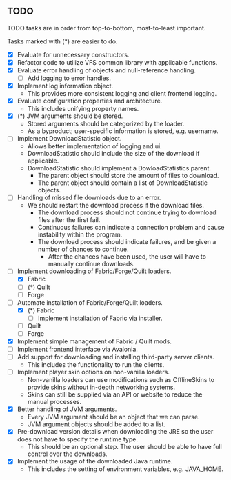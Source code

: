 ## TODO
TODO tasks are in order from top-to-bottom, most-to-least important.

Tasks marked with (*) are easier to do.

- [x] Evaluate for unnecessary constructors.
- [x] Refactor code to utilize VFS common library with applicable functions.
- [x] Evaluate error handling of objects and null-reference handling.
    - [ ] Add logging to error handles.
- [x] Implement log information object.
    - This provides more consistent logging and client frontend logging.
- [x] Evaluate configuration properties and architecture.
    - This includes unifying property names.
- [x] (*) JVM arguments should be stored.
    - Stored arguments should be categorized by the loader.
    - As a byproduct; user-specific information is stored, e.g. username.
- [ ] Implement DownloadStatistic object.
    - Allows better implementation of logging and ui.
    - DownloadStatistic should include the size of the download if applicable.
    - DownloadStatistic should implement a DowloadStatistics parent.
        - The parent object should store the amount of files to download.
        - The parent object should contain a list of DownloadStatistic objects.
- [ ] Handling of missed file downloads due to an error.
    - We should restart the download process if the download files.
        - The download process should not continue trying to download files after the first fail.
        - Continuous failures can indicate a connection problem and cause instability within the program.
        - The download process should indicate failures, and be given a number of chances to continue.
            - After the chances have been used, the user will have to manually continue downloads.
- [ ] Implement downloading of Fabric/Forge/Quilt loaders.
    - [x] Fabric
    - [ ] (*) Quilt
    - [ ] Forge
- [ ] Automate installation of Fabric/Forge/Quilt loaders.
    - [x] (*) Fabric
        - [ ] Implement installation of Fabric via installer.
    - [ ] Quilt
    - [ ] Forge
- [x] Implement simple management of Fabric / Quilt mods.
- [ ] Implement frontend interface via Avalonia.
- [ ] Add support for downloading and installing third-party server clients.
    - This includes the functionality to run the clients.
- [ ] Implement player skin options on non-vanilla loaders.
    - Non-vanilla loaders can use modifications such as OfflineSkins to provide skins without in-depth networking systems.
    - Skins can still be supplied via an API or website to reduce the manual processes.
- [x] Better handling of JVM arguments.
    - Every JVM argument should be an object that we can parse.
    - JVM argument objects should be added to a list.
- [x] Pre-download version details when downloading the JRE so the user does not have to specify the runtime type.
    - This should be an optional step. The user should be able to have full control over the downloads.
- [x] Implement the usage of the downloaded Java runtime.
    - This includes the setting of environment variables, e.g. JAVA_HOME.